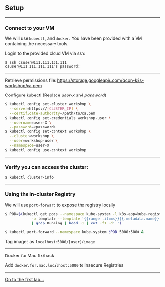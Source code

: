 ## Setup

---

### Connect to your VM

We will use `kubectl`, and `docker`. You have been provided with a VM containing the necessary tools.

Login to the provided cloud VM via ssh:

```
$ ssh csuser@111.111.111.111
csuser@111.111.111.111's password:
```

---

Retrieve permissions file: https://storage.googleapis.com/qcon-k8s-workshop/ca.pem

Configure kubectl (Replace *user-x* and *password*)

```bash
$ kubectl config set-cluster workshop \
  --server=https://[CLUSTER_IP] \
  --certificate-authority=/path/to/ca.pem
$ kubectl config set-credentials workshop-user \
  --username=user-X \
  --password=<password>
$ kubectl config set-context workshop \
  --cluster=workshop \
  --user=workshop-user \
  --namespace=user-X
$ kubectl config use-context workshop
```

---

### Verify you can access the cluster:

```
$ kubectl cluster-info
```

---

### Using the in-cluster Registry

We will use `port-forward` to expose the registry locally

```bash
$ POD=$(kubectl get pods --namespace kube-system -l k8s-app=kube-registry-upstream \
            -o template --template '{{range .items}}{{.metadata.name}} {{.status.phase}}{{"\n"}}{{end}}' \
            | grep Running | head -1 | cut -f1 -d' ')

$ kubectl port-forward --namespace kube-system $POD 5000:5000 &
```

Tag images as `localhost:5000/[user]/image`

---

Docker for Mac fix/hack

Add `docker.for.mac.localhost:5000` to Insecure Registries

---

[On to the first lab...](../01_intro.md)